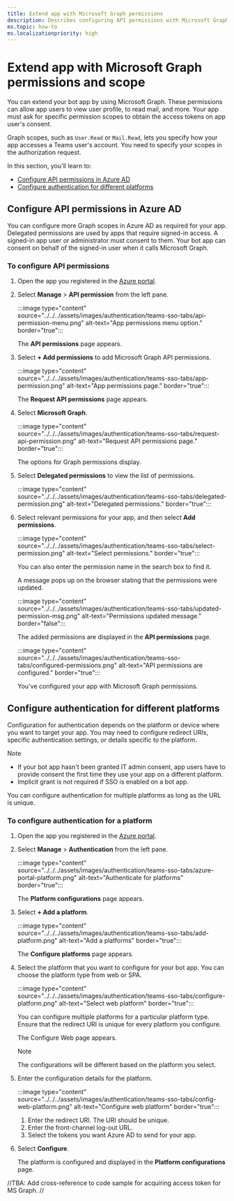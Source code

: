 ```yaml
---
title: Extend app with Microsoft Graph permissions
description: Describes configuring API permissions with Microsoft Graph for  app
ms.topic: how-to
ms.localizationpriority: high
---
```

# Extend app with Microsoft Graph permissions and scope

You can extend your bot app by using Microsoft Graph. These permissions can allow app users to view user profile, to read mail, and more. Your app must ask for specific permission scopes to obtain the access tokens on app user's consent.

Graph scopes, such as `User.Read` or `Mail.Read`, lets you specify how your app accesses a Teams user's account. You need to specify your scopes in the authorization request.

In this section, you'll learn to:

- [Configure API permissions in Azure AD](#configure-api-permissions-in-azure-ad)
- [Configure authentication for different platforms](#configure-authentication-for-different-platforms)
<!--- [Acquire access token for MS Graph](#acquire-access-token-for-ms-graph)-->

## Configure API permissions in Azure AD

You can configure more Graph scopes in Azure AD as required for your app. Delegated permissions are used by apps that require signed-in access. A signed-in app user or administrator must consent to them. Your bot app can consent on behalf of the signed-in user when it calls Microsoft Graph.

### To configure API permissions

1. Open the app you registered in the [Azure portal](https://ms.portal.azure.com/).

2. Select **Manage** > **API permission** from the left pane.

    :::image type="content" source="../../../assets/images/authentication/teams-sso-tabs/api-permission-menu.png" alt-text="App permissions menu option." border="true":::

    The **API permissions** page appears.

3. Select **+ Add permissions** to add Microsoft Graph API permissions.

    :::image type="content" source="../../../assets/images/authentication/teams-sso-tabs/app-permission.png" alt-text="App permissions page." border="true":::

    The **Request API permissions** page appears.

4. Select **Microsoft Graph**.

    :::image type="content" source="../../../assets/images/authentication/teams-sso-tabs/request-api-permission.png" alt-text="Request API permissions page." border="true":::

    The options for Graph permissions display.

5. Select **Delegated permissions** to view the list of permissions.

   :::image type="content" source="../../../assets/images/authentication/teams-sso-tabs/delegated-permission.png" alt-text="Delegated permissions." border="true":::

6. Select relevant permissions for your app, and then select **Add permissions**.

   :::image type="content" source="../../../assets/images/authentication/teams-sso-tabs/select-permission.png" alt-text="Select permissions." border="true":::

    You can also enter the permission name in the search box to find it.

    A message pops up on the browser stating that the permissions were updated.

   :::image type="content" source="../../../assets/images/authentication/teams-sso-tabs/updated-permission-msg.png" alt-text="Permissions updated message." border="false":::

    The added permissions are displayed in the **API permissions** page.

   :::image type="content" source="../../../assets/images/authentication/teams-sso-tabs/configured-permissions.png" alt-text="API permissions are configured." border="true":::

    You've configured your app with Microsoft Graph permissions.

## Configure authentication for different platforms

Configuration for authentication depends on the platform or device where you want to target your app. You may need to configure redirect URIs, specific authentication settings, or details specific to the platform.

> [!NOTE]
>
> - If your bot app hasn't been granted IT admin consent, app users have to provide consent the first time they use your app on a different platform.
> - Implicit grant is not required if SSO is enabled on a bot app.

You can configure authentication for multiple platforms as long as the URL is unique.

### To configure authentication for a platform

1. Open the app you registered in the [Azure portal](https://ms.portal.azure.com/).

1. Select **Manage** > **Authentication** from the left pane.

    :::image type="content" source="../../../assets/images/authentication/teams-sso-tabs/azure-portal-platform.png" alt-text="Authenticate for platforms" border="true":::

    The **Platform configurations** page appears.

1. Select **+ Add a platform**.

    :::image type="content" source="../../../assets/images/authentication/teams-sso-tabs/add-platform.png" alt-text="Add a platforms" border="true":::

    The **Configure platforms** page appears.

1. Select the platform that you want to configure for your bot app. You can choose the platform type from web or SPA.

    :::image type="content" source="../../../assets/images/authentication/teams-sso-tabs/configure-platform.png" alt-text="Select web platform" border="true":::

    You can configure multiple platforms for a particular platform type. Ensure that the redirect URI is unique for every platform you configure.

    The Configure Web page appears.

    > [!NOTE]
    > The configurations will be different based on the platform you select.

1. Enter the configuration details for the platform.

    :::image type="content" source="../../../assets/images/authentication/teams-sso-tabs/config-web-platform.png" alt-text="Configure web platform" border="true":::

    1. Enter the redirect URI. The URI should be unique.
    2. Enter the front-channel log-out URL.
    3. Select the tokens you want Azure AD to send for your app.

1. Select **Configure**.

    The platform is configured and displayed in the **Platform configurations** page.

//TBA: Add cross-reference to code sample for acquiring access token for MS Graph. //

<!--
## Acquire access token for MS Graph

You'll need to acquire access token for Microsoft Graph.

### Configure code to fetch access token

The following code provides an example of using the access token obtained in the OAuth process to submit a request for permissions to Microsoft Graph.

```TypeScript
    public async displayMicrosoftGraphDataStep(stepContext: WaterfallStepContext): Promise<DialogTurnResult> {
      // get token from prev step (or directly from the prompt itself)
      const tokenResponse = stepContext.result;
      if (!tokenResponse?.token) {
        await stepContext.context.sendActivity("Login not successful, please try again.");
      } else {
        const msGraphClient = new MsGraphHelper(tokenResponse?.token);
    
        const user = await msGraphClient.getCurrentUser();
        await stepContext.context.sendActivity(`Thank you for signing in ${user.displayName as string} (${user.userPrincipalName as string})!`);
        await stepContext.context.sendActivity(`I can retrieve your details from Microsoft Graph using my support for SSO! For example...`);
    
        const email = await msGraphClient.getMostRecentEmail();
        await stepContext.context.sendActivity(`Your most recent email about "${email.subject as string}" was received at ${new Date(email.receivedDateTime as string).toLocaleString()}.`);
      }

      return await stepContext.endDialog();
    }
```

When you run the bot, the first time the app user interacts with the bot, the app user is prompted to consent for Graph permissions. After the app user gives consent, the Graph permissions are granted.-->
